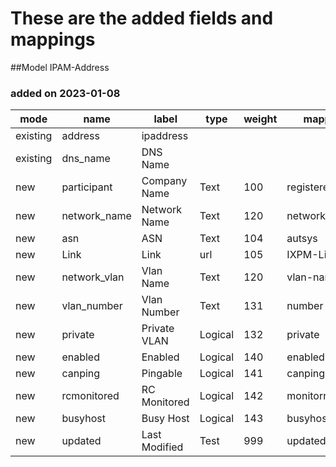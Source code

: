 # These are the added fields and mappings
##Model IPAM-Address
###  added on 2023-01-08

|mode |  name | label |                  type |      weight |      mapping |
| --- | --- | --- | --- | --- | --- |
|existing |   address |  ipaddress | 
|existing  |  dns_name |  DNS Name |
|new  |       participant  |           Company Name     |       Text |       100  |       registeredName| <br />
|new  |       network_name  |          Network Name     |       Text |       120  |       network-name |<br />
|new  |       asn            |         ASN             |        Text |       104  |       autsys| <br />
|new  |       Link           |         Link           |         url   |      105  |       IXPM-Link |<br />
|new  |       network_vlan   |         Vlan Name      |         Text   |     120  |       vlan-name |
|new  |       vlan_number    |         Vlan Number    |         Text    |    131  |       number |<br |/>
|new  |       private        |         Private VLAN   |         Logical  |   132  |       private| 
|new  |       enabled        |         Enabled        |         Logical  |   140  |       enabled |
|new  |       canping        |         Pingable       |         Logical   |  141  |       canping |
|new   |      rcmonitored    |         RC Monitored   |         Logical   |  142  |       monitorrcbgp|
|new  |       busyhost       |         Busy Host      |         Logical    | 143  |       busyhost |
|new |        updated        |         Last Modified |          Test       | 999 |        updated_at |
